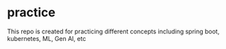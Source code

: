 # practice
This repo is created for practicing different concepts including spring boot, kubernetes, ML, Gen AI, etc
